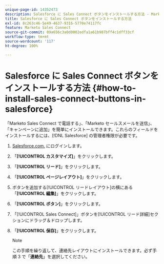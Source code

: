 ```yaml
---
unique-page-id: 14352473
description: Salesforce に Sales Connect ボタンをインストールする方法 - Marketo ドキュメント - 製品ドキュメント
title: Salesforce に Sales Connect ボタンをインストールする方法
exl-id: 8c263c46-5e49-4637-9316-5770e74117fc
feature: Marketo Sales Connect
source-git-commit: 09a656c3a0d0002edfa1a61b987bff4c1dff33cf
workflow-type: tm+mt
source-wordcount: '117'
ht-degree: 100%

---
```


# Salesforce に Sales Connect ボタンをインストールする方法 {#how-to-install-sales-connect-buttons-in-salesforce}

「Marketo Sales Connect で電話する」、「Marketo セールスメールを送信」、「キャンペーンに追加」を簡単にインストールできます。これらのフィールドをインストールするには、[!DNL Salesforce] の管理者権限が必要です。

1. [Salesforce.com.](https://salesforce.com) にログインします。
1. 「**[!UICONTROL カスタマイズ]**」をクリックします。
1. 「**[!UICONTROL リード]**」をクリックします。
1. 「**[!UICONTROL ページレイアウト]**」をクリックします。
1. ボタンを追加する[!UICONTROL リードレイアウト]の横にある「**[!UICONTROL 編集]**」をクリックします。
1. 「**[!UICONTROL ボタン]**」をクリックします。
1. 「[!UICONTROL Sales Connect]」ボタンを[!UICONTROL リード詳細]セクションにドラッグ＆ドロップします。
1. 「**[!UICONTROL 保存]**」をクリックします。

   >[!NOTE]
   >
   >この手順を繰り返して、連絡先レイアウトにインストールできます。必ず手順 3 で「**連絡先**」を選択してください。
